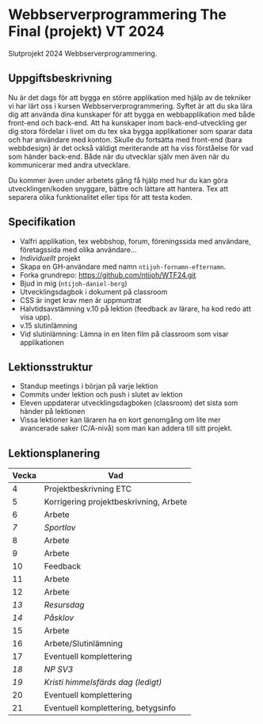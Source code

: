 # Webbserverprogrammering The Final (projekt) VT 2024

Slutprojekt 2024 Webbserverprogrammering.

##  Uppgiftsbeskrivning

Nu är det dags för att bygga en större applikation med hjälp av de tekniker vi har lärt oss i kursen Webbserverprogrammering. Syftet är att du ska lära dig att använda dina kunskaper för att bygga en webbapplikation med både front-end och back-end. Att ha kunskaper inom back-end-utveckling ger dig stora fördelar i livet om du tex ska bygga applikationer som sparar data och har användare med konton. Skulle du fortsätta med front-end (bara webbdesign) är det också väldigt meriterande att ha viss förståelse för vad som händer back-end. Både när du utvecklar själv men även när du kommunicerar med andra utvecklare.

Du kommer även under arbetets gång få hjälp med hur du kan göra utvecklingen/koden snyggare, bättre och lättare att hantera. Tex att separera olika funktionalitet eller tips för att testa koden. 

##  Specifikation
- Valfri applikation, tex webbshop, forum, föreningssida med användare, företagssida med olika användare...
- *Individuellt* projekt
- Skapa en GH-användare med namn `ntijoh-fornamn-efternamn`.
- Forka grundrepo: https://github.com/ntijoh/WTF24.git
- Bjud in mig (`ntijoh-daniel-berg`)
- Utvecklingsdagbok i dokument på classroom
- CSS är inget krav men är uppmuntrat
- Halvtidsavstämning v.10 på lektion (feedback av lärare, ha kod redo att visa upp). 
- v.15 slutinlämning
- Vid slutinlämning: Lämna in en liten film på classroom som visar applikationen 

## Lektionsstruktur
- Standup meetings i början på varje lektion
- Commits under lektion och push i slutet av lektion
- Eleven uppdaterar utvecklingsdagboken (classroom) det sista som händer på lektionen
- Vissa lektioner kan läraren ha en kort genomgång om lite mer avancerade saker (C/A-nivå) som man kan addera till sitt projekt.

## Lektionsplanering

| Vecka 	| Vad                                    	|
|-------	|----------------------------------------	|
| 4     	| Projektbeskrivning ETC                 	|
| 5     	| Korrigering projektbeskrivning, Arbete 	|
| 6     	| Arbete                                 	|
| _7_   	| _Sportlov_                             	|
| 8     	| Arbete                                 	|
| 9     	| Arbete                                 	|
| 10    	| Feedback                               	|
| 11    	| Arbete                                 	|
| 12    	| Arbete                                 	|
| _13_    | _Resursdag_                           	|
| _14_  	| _Påsklov_                              	|
| 15    	| Arbete                                 	|
| 16    	| Arbete/Slutinlämning                   	|                                
| 17    	| Eventuell komplettering                 |
| _18_    | _NP SV3_                               	|
| _19_    | _Kristi himmelsfärds dag (ledigt)_      |
| 20    	| Eventuell komplettering                	|
| 21     	| Eventuell komplettering, betygsinfo    	|
